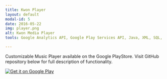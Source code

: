 ```yaml
---
title: Kwon Player
layout: default
modal-id: 5
date: 2016-05-22
img: player.png
alt: Kwon Media Player
tools: Google Analytics API, Google Play Services API, Java, XML, SQL, Android SDK, Android Studio, Material Design, Git

---
```


Customizable Music Player available on the Google PlayStore. Visit GitHub repository below for full description of functionality.

<div class="center-links">
	<div class="col-lg-2 col-lg-offset-2 col-md-3 col-sm-6">
		<a href='https://play.google.com/store/apps/developer?id=KwonDeveloper' target="_blank">
			<img class="play-store-profile-badge" alt='Get it on Google Play' src='https://play.google.com/intl/en_us/badges/images/generic/en_badge_web_generic.png'/>
		</a>
	</div>
</div>